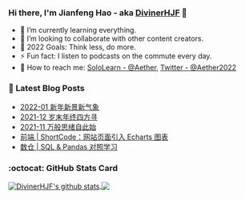 ### Hi there, I'm Jianfeng Hao - aka [DivinerHJF](https://aetherhjf.netlify.app/) 👋

- 🌱 I’m currently learning everything.
- 👯 I’m looking to collaborate with other content creators.
- 🥅 2022 Goals: Think less, do more.
- ⚡ Fun fact: I listen to podcasts on the commute every day.
- 💌 How to reach me: [SoloLearn - @Aether](https://www.sololearn.com/Profile/17928857), [Twitter - @Aether2022](https://twitter.com/Aether2022)

### 📕 Latest Blog Posts
<!-- BLOG-POST-LIST:START -->
- [2022-01 新年新景新气象](https://aetherhjf.netlify.app/2022-01/)
- [2021-12 岁末年终四方寻](https://aetherhjf.netlify.app/2021-12/)
- [2021-11 万般思绪自此始](https://aetherhjf.netlify.app/2021-11/)
- [前端 | ShortCode：网站页面引入 Echarts 图表](https://aetherhjf.netlify.app/2021-07-03-shortcode-%E7%BD%91%E7%AB%99%E9%A1%B5%E9%9D%A2%E5%BC%95%E5%85%A5echarts%E5%9B%BE%E8%A1%A8/)
- [数仓 | SQL &amp; Pandas 对照学习](https://aetherhjf.netlify.app/2021-01-23-%E6%95%B0%E6%8D%AE%E5%BA%93%E7%AC%94%E8%AE%B005-sql%E4%B8%8Epandas%E5%AF%B9%E7%85%A7%E5%AD%A6%E4%B9%A0/)
<!-- BLOG-POST-LIST:END -->

### :octocat: GitHub Stats Card
<!-- github-readme-stats start https://github.com/anuraghazra/github-readme-stats -->
<a href="https://github.com/DivinerHJF?tab=repositories">
  <!-- Change the `github-readme-stats.anuraghazra1.vercel.app` to `github-readme-stats.vercel.app`  -->
  <img align="center" src="https://github-readme-stats.anuraghazra1.vercel.app/api?username=DivinerHJF&show_icons=true&hide=contribs" alt="DivinerHJF's github stats" />
</a>
<a href="https://github.com/DivinerHJF?tab=repositories">
  <img align="center" src="https://github-readme-stats.anuraghazra1.vercel.app/api/top-langs/?username=DivinerHJF&layout=compact" />
</a>
<!-- github-readme-stats end -->
